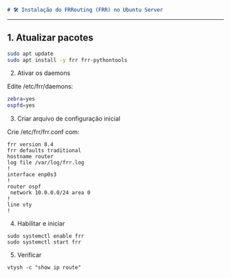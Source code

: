 ```markdown
# 🛠️ Instalação do FRRouting (FRR) no Ubuntu Server
```
---

## 1. Atualizar pacotes

```bash
sudo apt update
sudo apt install -y frr frr-pythontools
```
2. Ativar os daemons

Edite /etc/frr/daemons:
```bash
zebra=yes
ospfd=yes
```
3. Criar arquivo de configuração inicial

Crie /etc/frr/frr.conf com:
```
frr version 8.4
frr defaults traditional
hostname router
log file /var/log/frr.log
!
interface enp0s3
!
router ospf
 network 10.0.0.0/24 area 0
!
line vty
!
```
4. Habilitar e iniciar
```
sudo systemctl enable frr
sudo systemctl start frr
```
5. Verificar
```
vtysh -c "show ip route"
   
